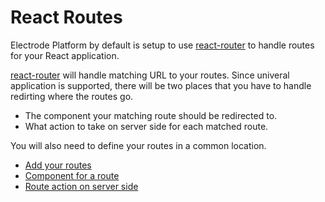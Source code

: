 # React Routes

Electrode Platform by default is setup to use [react-router] to handle routes for your React application.

[react-router] will handle matching URL to your routes.  Since univeral application is supported, there will be two places that you have to handle redirting where the routes go.

-   The component your matching route should be redirected to.
-   What action to take on server side for each matched route.

You will also need to define your routes in a common location.

-   [Add your routes](/chapter1/intermediate/react-routes/add-routes.md)
-   [Component for a route](/chapter1/intermediate/react-routes/route-component.md)
-   [Route action on server side](/chapter1/intermediate/react-routes/server-actions.md)

[react-router]: https://www.npmjs.com/package/react-router
